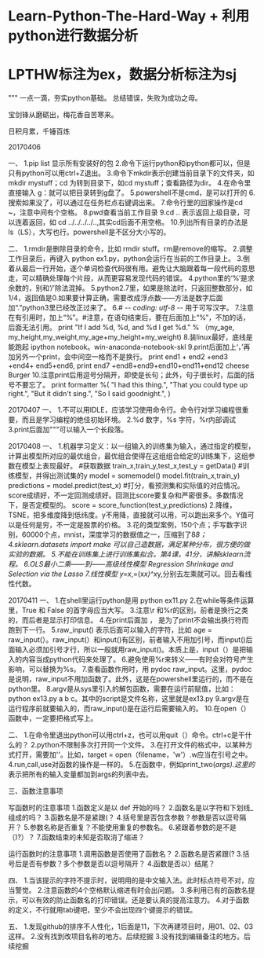 # Learn-Python-The-Hard-Way + 利用python进行数据分析
# LPTHW标注为ex，数据分析标注为sj
"""
一点一滴，夯实python基础。
总结错误，失败为成功之母。

宝剑锋从磨砺出，梅花香自苦寒来。

日积月累，千锤百炼

20170406

一、
1.pip list 显示所有安装好的包
2.命令下运行python和ipython都可以，但是只有python可以用ctrl+Z退出。
3.命令下mkdir表示创建当前目录下的文件夹，如 mkdir mystuff；cd 为转到目录下，如cd mystuff；查看路径为dir。
4.在命令里直接输入 g：就可以把目录转到g盘了。
5.powershell不是cmd，是可以打开的
6.搜索如果没了，可以通过在任务栏点右键调出来。
7.命令行里的回家操作是cd ~，注意中间有个空格。
8.pwd查看当前工作目录
9.cd .. 表示返回上级目录，可以连着返回，如 cd ../../../../..,其实cd后面不用空格。
10.列出所有目录的办法是 ls（LS），大写也行。powershell是不区分大小写的。

二、
1.rmdir是删除目录的命令，比如 rmdir stuff。rm是remove的缩写。
2.调整工作目录后，再键入 python ex1.py，python会运行在当前的工作目录上。
3.倒着从最后一行开始，逐个单词检查代码很有用。避免让大脑跟着每一段代码的意思走，可以精确处理每个片段，从而更容易发现代码的错误。
4.python里的‘%’是求余数的，别和‘/’除法混掉。
5.python2.7里，如果是除法时，只返回整数部分，如1/4，返回值是0.如果要计算正确，需要改成浮点数——方法是数字后面加“.”python3里已经改正过来了。
6.# -*- coding: utf-8 -*- 用于可写汉字。
7.注意在有引用时，加上“%”。#注意，在语句结束后，要在后面加上“%”，不加的话，后面无法引用。
print "If I add %d, %d, and %d I get %d." % （my_age, my_height,my_weight,my_age+my_height+my_weight)
8.装linux最好，底线是能跑起 ipython notebook。win-anaconda-notebook-skl
9.print后面加上‘，’再加另外一个print，会中间空一格而不是换行。
print end1 + end2 +end3 +end4+ end5+end6,
print end7 +end8+end9+end10+end11+end12 
cheese Burger
10.注意print后用逗号分隔开，即使是长句；此外，句子很长时，后面的括号不要忘了。
print formatter %(
    "I had this thing.",
	"That you could type up right.",
	"But it didn't sing.",
	"So I said goodnight.",
)

20170407
一、
1.不可以用IDLE，应该学习使用命令行。命令行对学习编程很重要，而且是学习编程的绝佳初始环境。
2.%d 数字，%s 字符，%r内部调试
3.print后面加"""可以输入一个长段落。

20170408
一、
1.机器学习定义：以一组输入的训练集为输入，通过指定的模型，计算出模型所对应的最优组合，最优组合使得在这组组合给定的训练集下，这组参数在模型上表现最好。
#获取数据
train_x,train_y,test_x,test_y = getData()
#训练模型，并得出测试集的y
model = somemodel()
model.fit(train_x,train_y)
predictions = model.predict(test_x)
#打分，看预测集和实际值的对应情况。score成绩好，不一定回测成绩好。回测比score要复杂和严密很多。多数情况下，是否定模型的。
score = score_function(test_y,predictions)
2.降维，TSNE，把多维度降到低纬度。y不用降，直接就可以用，可以跑出来多个。Y值可以是任何是穷，不一定是股票的价格。
3.花的类型案例，150个点；手写数字识别，60000个点，mnist，深度学习的数据值之一，压缩到了8*8；
4.sklearn.datasets import make 可以自己造数据，满足某种分布，很方便的做实验的数据。
5.不能在训练集上进行训练集拟合。第4课，41分，讲解sklearn流程。
6.OLS最小二乘——到——高级线性模型
Regression Shrinkage and Selection via the Lasso
7.线性模型 y=x*$,$=(x*x)^x*y,分别去左乘就可以。回去看线性代数。


20170411
一、
1.在shell里运行python是用 python ex11.py
2.在while等条件运算里，True 和 False 的首字母应当大写。
3.注意\r 和%r的区别，前者是换行之类的，而后者是显示打印信息。
4.在print后面加 ， 是为了print不会输出换行符而跑到下一行。
5.raw_input() 表示后面可以输入的字符，比如 age = raw_input(）。raw_input(）和input()有区别，前者输入不用加引号，而input()后面输入必须加引号才行，所以一般就用raw_input()。本质上是，input（）是把输入的内容当成python代码来处理了。
6.避免使用%r来转义——有时会对符号产生影响，可以替换为%s。
7.查看函数作用时，用 pydoc raw_input。这里，pydoc是说明，raw_input不用加函数了。此外，这是在powershell里运行的，而不是在python里。
8.argv是从sys里引入的解包函数，需要在运行前赋值，比如：python ex13.py a b c。其中的script是文件名称，这里就是ex13.py
9.argv是在运行程序前就要输入的，而raw_input()是在运行后需要输入的。
10.在open（）函数中，一定要把格式写上。

二、
1.在命令里退出python可以用ctrl+z，也可以用quit（）命令。ctrl+c是干什么的？
2.python不限制多次打开同一个文件。
3.在打开文件的格式中，以某种方式打开，需要加''。比如，target = open（filename，'w'）.w应当在引号之中。
4.run,call,use对函数的操作是一样的。
5.在函数中，例如print_two(*args).这里的*表示把所有的输入变量都加到args的列表中去。

三、函数注意事项

写函数时的注意事项
1.函数定义是以  def 开始的吗？
2.函数名是以字符和下划线_组成的吗？
3.函数名是不是紧跟(？
4.括号里是否包含参数？参数是否以逗号隔开？
5.参数名称是否重复？不能使用重复的参数名。
6.紧跟着参数的是不是（)?）？
7.函数结束的未知是否取消了缩进？

运行函数时的注意事项
1.调用函数是否使用了函数名？
2.函数名是否紧跟(?
3.括号后是否有参数？多个参数是否以逗号隔开？
4.函数是否以）结尾？

四、
1.当该提示的字符不提示时，说明用的是中文输入法。此时标点符号不对，应当警觉。
2.注意函数的4个空格默认缩进有时会出问题。
3.多利用已有的函数名提示，可以有效的防止函数名的打印错误。还是要认真的提高注意力。
4.对于函数的定义，不行就用tab键吧，至少不会出现四个键提示的错误。

五、
1.发现github的排序不人性化，1后面是11，下次再建项目时，用01、02、03这样。
2.没有找到改项目名称的地方。后续挖掘
3.没有找到编辑备注的地方。后续挖掘







